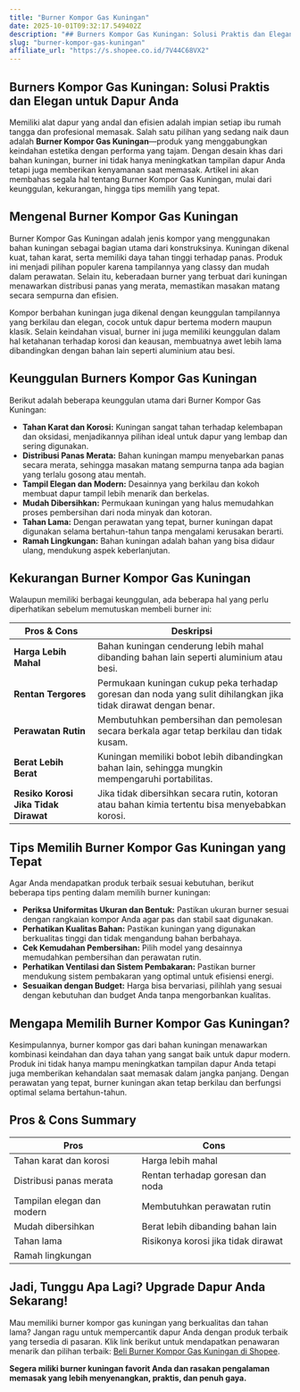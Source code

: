 ```yaml
---
title: "Burner Kompor Gas Kuningan"
date: 2025-10-01T09:32:17.549402Z
description: "## Burners Kompor Gas Kuningan: Solusi Praktis dan Elegan untuk Dapur Anda..."
slug: "burner-kompor-gas-kuningan"
affiliate_url: "https://s.shopee.co.id/7V44C68VX2"
---
```

## Burners Kompor Gas Kuningan: Solusi Praktis dan Elegan untuk Dapur Anda

Memiliki alat dapur yang andal dan efisien adalah impian setiap ibu rumah tangga dan profesional memasak. Salah satu pilihan yang sedang naik daun adalah **Burner Kompor Gas Kuningan**—produk yang menggabungkan keindahan estetika dengan performa yang tajam. Dengan desain khas dari bahan kuningan, burner ini tidak hanya meningkatkan tampilan dapur Anda tetapi juga memberikan kenyamanan saat memasak. Artikel ini akan membahas segala hal tentang Burner Kompor Gas Kuningan, mulai dari keunggulan, kekurangan, hingga tips memilih yang tepat.

## Mengenal Burner Kompor Gas Kuningan

Burner Kompor Gas Kuningan adalah jenis kompor yang menggunakan bahan kuningan sebagai bagian utama dari konstruksinya. Kuningan dikenal kuat, tahan karat, serta memiliki daya tahan tinggi terhadap panas. Produk ini menjadi pilihan populer karena tampilannya yang classy dan mudah dalam perawatan. Selain itu, keberadaan burner yang terbuat dari kuningan menawarkan distribusi panas yang merata, memastikan masakan matang secara sempurna dan efisien.

Kompor berbahan kuningan juga dikenal dengan keunggulan tampilannya yang berkilau dan elegan, cocok untuk dapur bertema modern maupun klasik. Selain keindahan visual, burner ini juga memiliki keunggulan dalam hal ketahanan terhadap korosi dan keausan, membuatnya awet lebih lama dibandingkan dengan bahan lain seperti aluminium atau besi.

## Keunggulan Burners Kompor Gas Kuningan

Berikut adalah beberapa keunggulan utama dari Burner Kompor Gas Kuningan:

- **Tahan Karat dan Korosi:** Kuningan sangat tahan terhadap kelembapan dan oksidasi, menjadikannya pilihan ideal untuk dapur yang lembap dan sering digunakan.
- **Distribusi Panas Merata:** Bahan kuningan mampu menyebarkan panas secara merata, sehingga masakan matang sempurna tanpa ada bagian yang terlalu gosong atau mentah.
- **Tampil Elegan dan Modern:** Desainnya yang berkilau dan kokoh membuat dapur tampil lebih menarik dan berkelas.
- **Mudah Dibersihkan:** Permukaan kuningan yang halus memudahkan proses pembersihan dari noda minyak dan kotoran.
- **Tahan Lama:** Dengan perawatan yang tepat, burner kuningan dapat digunakan selama bertahun-tahun tanpa mengalami kerusakan berarti.
- **Ramah Lingkungan:** Bahan kuningan adalah bahan yang bisa didaur ulang, mendukung aspek keberlanjutan.

## Kekurangan Burner Kompor Gas Kuningan

Walaupun memiliki berbagai keunggulan, ada beberapa hal yang perlu diperhatikan sebelum memutuskan membeli burner ini:

| Pros & Cons          | Deskripsi                                                      |
|----------------------|----------------------------------------------------------------|
| **Harga Lebih Mahal** | Bahan kuningan cenderung lebih mahal dibanding bahan lain seperti aluminium atau besi. |
| **Rentan Tergores**   | Permukaan kuningan cukup peka terhadap goresan dan noda yang sulit dihilangkan jika tidak dirawat dengan benar. |
| **Perawatan Rutin**   | Membutuhkan pembersihan dan pemolesan secara berkala agar tetap berkilau dan tidak kusam. |
| **Berat Lebih Berat** | Kuningan memiliki bobot lebih dibandingkan bahan lain, sehingga mungkin mempengaruhi portabilitas. |
| **Resiko Korosi Jika Tidak Dirawat** | Jika tidak dibersihkan secara rutin, kotoran atau bahan kimia tertentu bisa menyebabkan korosi. |

## Tips Memilih Burner Kompor Gas Kuningan yang Tepat

Agar Anda mendapatkan produk terbaik sesuai kebutuhan, berikut beberapa tips penting dalam memilih burner kuningan:

- **Periksa Uniformitas Ukuran dan Bentuk:** Pastikan ukuran burner sesuai dengan rangkaian kompor Anda agar pas dan stabil saat digunakan.
- **Perhatikan Kualitas Bahan:** Pastikan kuningan yang digunakan berkualitas tinggi dan tidak mengandung bahan berbahaya.
- **Cek Kemudahan Pembersihan:** Pilih model yang desainnya memudahkan pembersihan dan perawatan rutin.
- **Perhatikan Ventilasi dan Sistem Pembakaran:** Pastikan burner mendukung sistem pembakaran yang optimal untuk efisiensi energi.
- **Sesuaikan dengan Budget:** Harga bisa bervariasi, pilihlah yang sesuai dengan kebutuhan dan budget Anda tanpa mengorbankan kualitas.

## Mengapa Memilih Burner Kompor Gas Kuningan?

Kesimpulannya, burner kompor gas dari bahan kuningan menawarkan kombinasi keindahan dan daya tahan yang sangat baik untuk dapur modern. Produk ini tidak hanya mampu meningkatkan tampilan dapur Anda tetapi juga memberikan kehandalan saat memasak dalam jangka panjang. Dengan perawatan yang tepat, burner kuningan akan tetap berkilau dan berfungsi optimal selama bertahun-tahun.

## Pros & Cons Summary

| **Pros**                          | **Cons**                                       |
|-----------------------------------|------------------------------------------------|
| Tahan karat dan korosi          | Harga lebih mahal                            |
| Distribusi panas merata         | Rentan terhadap goresan dan noda            |
| Tampilan elegan dan modern       | Membutuhkan perawatan rutin                 |
| Mudah dibersihkan                | Berat lebih dibanding bahan lain           |
| Tahan lama                       | Risikonya korosi jika tidak dirawat        |
| Ramah lingkungan                  |                                                |

## Jadi, Tunggu Apa Lagi? Upgrade Dapur Anda Sekarang!

Mau memiliki burner kompor gas kuningan yang berkualitas dan tahan lama? Jangan ragu untuk mempercantik dapur Anda dengan produk terbaik yang tersedia di pasaran. Klik link berikut untuk mendapatkan penawaran menarik dan pilihan terbaik: [Beli Burner Kompor Gas Kuningan di Shopee](https://s.shopee.co.id/7V44C68VX2).

**Segera miliki burner kuningan favorit Anda dan rasakan pengalaman memasak yang lebih menyenangkan, praktis, dan penuh gaya.**